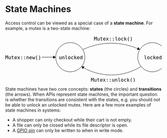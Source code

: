 # State Machines

Access control can be viewed as a special case of a **state machine**. For example, a mutex is a two-state machine:

<center>
<svg width="522" height="155" version="1.1" xmlns="http://www.w3.org/2000/svg">
	<ellipse stroke="black" stroke-width="1" fill="none" cx="473.5" cy="70.5" rx="47" ry="47"/>
	<text x="446.5" y="76.5" font-family="Menlo, monospace" font-size="16">locked</text>
	<ellipse stroke="black" stroke-width="1" fill="none" cx="209.5" cy="70.5" rx="47" ry="47"/>
	<text x="172.5" y="76.5" font-family="Menlo, monospace" font-size="16">unlocked</text>
	<path stroke="black" stroke-width="1" fill="none" d="M 437.283,100.248 A 180.958,180.958 0 0 1 245.717,100.248"/>
	<polygon fill="black" stroke-width="1" points="245.717,100.248 249.857,108.725 255.151,100.241"/>
	<text x="275.5" y="148.5" font-family="Menlo, monospace" font-size="16">Mutex::unlock()</text>
	<polygon stroke="black" stroke-width="1" points="117.5,70.5 162.5,70.5"/>
	<text x="0" y="76.5" font-family="Menlo, monospace" font-size="16">Mutex::new()</text>
	<polygon fill="black" stroke-width="1" points="162.5,70.5 154.5,65.5 154.5,75.5"/>
	<path stroke="black" stroke-width="1" fill="none" d="M 249.513,46.021 A 215.88,215.88 0 0 1 433.487,46.021"/>
	<polygon fill="black" stroke-width="1" points="433.487,46.021 428.38,38.089 424.119,47.135"/>
	<text x="285.5" y="16.5" font-family="Menlo, monospace" font-size="16">Mutex::lock()</text>
</svg>
</center>

State machines have two core concepts: **states** (the circles) and **transitions** (the arrows). When APIs represent state machines, the important question is whether the transitions are consistent with the states, e.g. you should not be able to unlock an unlocked mutex. Here are a few more examples of state machines in systems:

* A shopper can only checkout while their cart is not empty.
* A file can only be closed while its file descriptor is open.
* A [GPIO pin](https://rust-embedded.github.io/book/static-guarantees/state-machines.html) can only be written to when in write mode.
